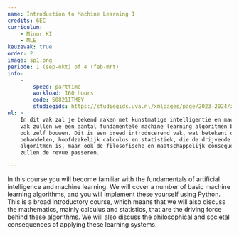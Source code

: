 ```yaml
---
name: Introduction to Machine Learning 1
credits: 6EC
curriculum:
    - Minor KI
    - MLE
keuzevak: true
order: 2
image: sp1.png
periode: 1 (sep-okt) of 4 (feb-mrt)
info:
    -
        speed: parttime
        workload: 160 hours
        code: 50821ITM6Y
        studiegids: https://studiegids.uva.nl/xmlpages/page/2023-2024/zoek-vak/vak/110085
nl: >
    In dit vak zal je bekend raken met kunstmatige intelligentie en machine learning. Gedurende dit
    vak zullen we een aantal fundamentele machine learning algoritmen behandelen en deze vervolgens
    ook zelf bouwen. Dit is een breed introducerend vak, wat betekent dat we de wiskunde
    behandelen, hoofdzakelijk calculus en statistiek, die de drijvende kracht achter deze
    algoritmen is, maar ook de filosofische en maatschappelijk consequenties van lerende systemen
    zullen de revue passeren.

---
```


In this course you will become familiar with the fundamentals of artificial intelligence and machine learning. We will cover a number of basic machine learning algorithms, and you will implement these yourself using Python. This is a broad introductory course, which means that we will also discuss the mathematics, mainly calculus and statistics, that are the driving force behind these algorithms. We will also discuss the philosophical and societal consequences of applying these learning systems.
